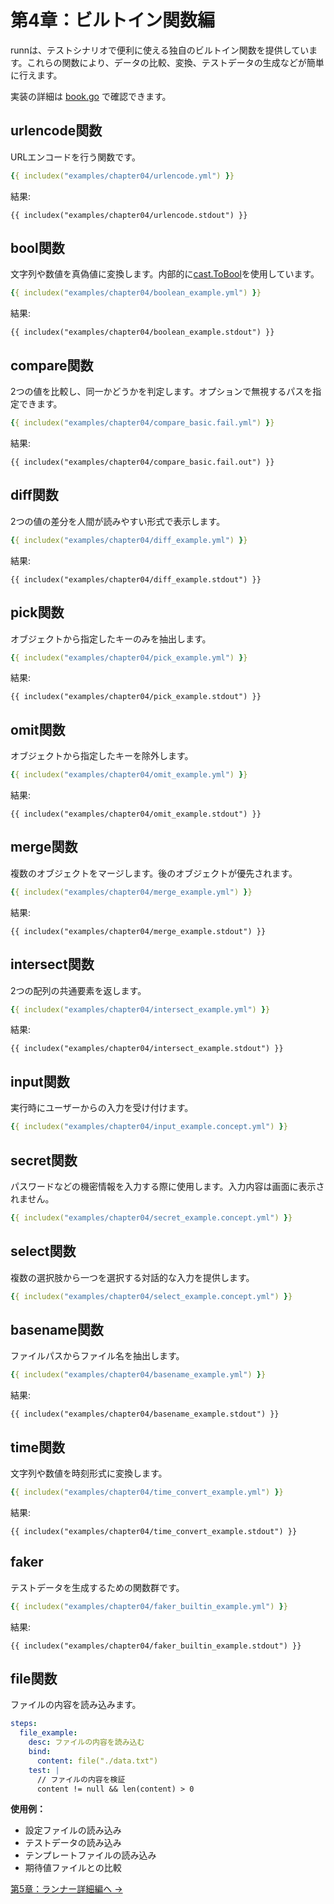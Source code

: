 # 第4章：ビルトイン関数編

runnは、テストシナリオで便利に使える独自のビルトイン関数を提供しています。これらの関数により、データの比較、変換、テストデータの生成などが簡単に行えます。

実装の詳細は [book.go](https://github.com/k1LoW/runn/blob/main/book.go) で確認できます。

## urlencode関数

URLエンコードを行う関数です。

```yaml
{{ includex("examples/chapter04/urlencode.yml") }}
```

結果:
```
{{ includex("examples/chapter04/urlencode.stdout") }}
```

## bool関数

文字列や数値を真偽値に変換します。内部的に[cast.ToBool](https://pkg.go.dev/github.com/spf13/cast#ToBool)を使用しています。

```yaml
{{ includex("examples/chapter04/boolean_example.yml") }}
```

結果:
```
{{ includex("examples/chapter04/boolean_example.stdout") }}
```

## compare関数

2つの値を比較し、同一かどうかを判定します。オプションで無視するパスを指定できます。

```yaml
{{ includex("examples/chapter04/compare_basic.fail.yml") }}
```

結果:
```
{{ includex("examples/chapter04/compare_basic.fail.out") }}
```

## diff関数

2つの値の差分を人間が読みやすい形式で表示します。

```yaml
{{ includex("examples/chapter04/diff_example.yml") }}
```

結果:
```
{{ includex("examples/chapter04/diff_example.stdout") }}
```

## pick関数

オブジェクトから指定したキーのみを抽出します。

```yaml
{{ includex("examples/chapter04/pick_example.yml") }}
```

結果:
```
{{ includex("examples/chapter04/pick_example.stdout") }}
```

## omit関数

オブジェクトから指定したキーを除外します。

```yaml
{{ includex("examples/chapter04/omit_example.yml") }}
```

結果:
```
{{ includex("examples/chapter04/omit_example.stdout") }}
```

## merge関数

複数のオブジェクトをマージします。後のオブジェクトが優先されます。

```yaml
{{ includex("examples/chapter04/merge_example.yml") }}
```

結果:
```
{{ includex("examples/chapter04/merge_example.stdout") }}
```

## intersect関数

2つの配列の共通要素を返します。

```yaml
{{ includex("examples/chapter04/intersect_example.yml") }}
```

結果:
```
{{ includex("examples/chapter04/intersect_example.stdout") }}
```

## input関数

実行時にユーザーからの入力を受け付けます。

```yaml
{{ includex("examples/chapter04/input_example.concept.yml") }}
```

## secret関数

パスワードなどの機密情報を入力する際に使用します。入力内容は画面に表示されません。

```yaml
{{ includex("examples/chapter04/secret_example.concept.yml") }}
```

## select関数

複数の選択肢から一つを選択する対話的な入力を提供します。

```yaml
{{ includex("examples/chapter04/select_example.concept.yml") }}
```

## basename関数

ファイルパスからファイル名を抽出します。

```yaml
{{ includex("examples/chapter04/basename_example.yml") }}
```

結果:
```
{{ includex("examples/chapter04/basename_example.stdout") }}
```

## time関数

文字列や数値を時刻形式に変換します。

```yaml
{{ includex("examples/chapter04/time_convert_example.yml") }}
```

結果:
```
{{ includex("examples/chapter04/time_convert_example.stdout") }}
```

## faker

テストデータを生成するための関数群です。

```yaml
{{ includex("examples/chapter04/faker_builtin_example.yml") }}
```

結果:
```
{{ includex("examples/chapter04/faker_builtin_example.stdout") }}
```

## file関数

ファイルの内容を読み込みます。

```yaml
steps:
  file_example:
    desc: ファイルの内容を読み込む
    bind:
      content: file("./data.txt")
    test: |
      // ファイルの内容を検証
      content != null && len(content) > 0
```

**使用例：**
- 設定ファイルの読み込み
- テストデータの読み込み
- テンプレートファイルの読み込み
- 期待値ファイルとの比較

[第5章：ランナー詳細編へ →](chapter05.md)